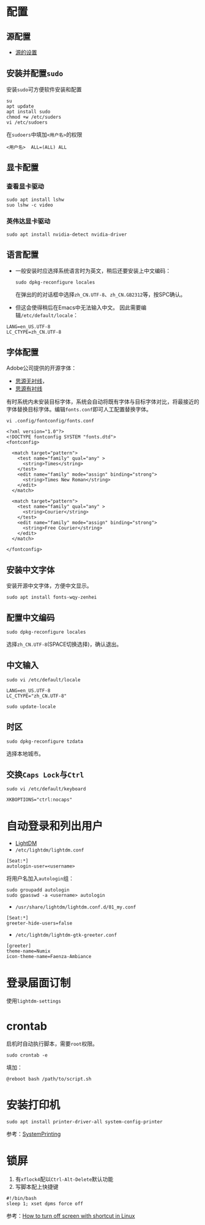 # 配置

## 源配置 

- [源的设置](sources.md)

## 安装并配置`sudo`

安装`sudo`可方便软件安装和配置

```
su
apt update
apt install sudo
chmod +w /etc/suders
vi /etc/sudoers
```

在`sudoers`中填加`<用户名>`的权限

```
<用户名>  ALL=(ALL) ALL
```

## 显卡配置

### 查看显卡驱动

```
sudo apt install lshw
suo lshw -c video
```

### 英伟达显卡驱动
```
sudo apt install nvidia-detect nvidia-driver
```

## 语言配置

- 一般安装时应选择系统语言时为英文，稍后还要安装上中文编码：

  `sudo dpkg-reconfigure locales`

  在弹出的的对话框中选择`zh_CN.UTF-8`、`zh_CN.GB2312`等，按SPC确认。

- 但这会使得稍后在Emacs中无法输入中文。
  因此需要编辑`/etc/default/locale`：

```
LANG=en_US.UTF-8
LC_CTYPE=zh_CN.UTF-8
```


## 字体配置

Adobe公司提供的开源字体： 
- [思源无衬线](https://github.com/adobe-fonts/source-han-sans/tree/release)，
- [思源有衬线](https://github.com/adobe-fonts/source-han-serif/tree/release)


有时系统内未安装目标字体，系统会自动将既有字体与目标字体对比，将最接近的字体替换目标字体。编辑`fonts.conf`即可人工配置替换字体。
```
vi .config/fontconfig/fonts.conf
```

```
<?xml version="1.0"?>
<!DOCTYPE fontconfig SYSTEM "fonts.dtd">
<fontconfig>

  <match target="pattern">
    <test name="family" qual="any" >
      <string>Times</string>
    </test>
    <edit name="family" mode="assign" binding="strong">
      <string>Times New Roman</string>
    </edit>
  </match>

  <match target="pattern">
    <test name="family" qual="any" >
      <string>Courier</string>
    </test>
    <edit name="family" mode="assign" binding="strong">
      <string>Free Courier</string>
    </edit>
  </match>

</fontconfig>
```

## 安装中文字体

安装开源中文字体，方便中文显示。

```
sudo apt install fonts-wqy-zenhei
```

## 配置中文编码

```
sudo dpkg-reconfigure locales 
```

选择`zh_CN.UTF-8`(SPACE切换选择)，确认退出。

## 中文输入

```
sudo vi /etc/default/locale
```

```
LANG=en_US.UTF-8
LC_CTYPE="zh_CN.UTF-8"
```

```
sudo update-locale
```

## 时区

```
sudo dpkg-reconfigure tzdata
```

选择本地城市。

## 交换`Caps Lock`与`Ctrl`

```
sudo vi /etc/default/keyboard
```

```
XKBOPTIONS="ctrl:nocaps"

```

# 自动登录和列出用户

- [LightDM](https://wiki.debian.org/LightDM) 
- `/etc/lightdm/lightdm.conf`
```
[Seat:*]
autologin-user=<username>
```
将用户名加入`autologin`组：
```
sudo groupadd autologin
sudo gpasswd -a <username> autologin
```

- `/usr/share/lightdm/lightdm.conf.d/01_my.conf`
```
[Seat:*]
greeter-hide-users=false
```

- `/etc/lightdm/lightdm-gtk-greeter.conf`
```
[greeter]
theme-name=Numix
icon-theme-name=Faenza-Ambiance
```

# 登录届面订制

使用`lightdm-settings`

# crontab

启机时自动执行脚本，需要`root`权限。

```
sudo crontab -e
```
填加：
```
@reboot bash /path/to/script.sh
```


# 安装打印机

```
sudo apt install printer-driver-all system-config-printer
```
参考：[SystemPrinting](https://wiki.debian.org/SystemPrinting)

# 锁屏

1. 有`xflock4`配以`Ctrl-Alt-Delete`默认功能
2. 写脚本配上快捷键

```
#!/bin/bash
sleep 1; xset dpms force off
```


参考：[How to turn off screen with shortcut in Linux](https://superuser.com/questions/374637/how-to-turn-off-screen-with-shortcut-in-linux)

